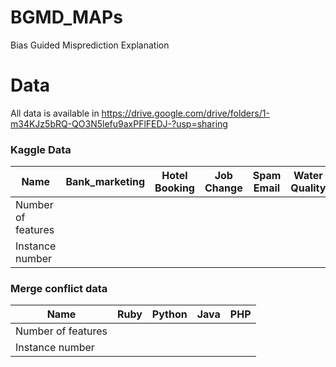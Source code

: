 # BGMD_MAPs
Bias Guided Misprediction Explanation
# Data
All data is available in https://drive.google.com/drive/folders/1-m34KJz5bRQ-QO3N5lefu9axPFlFEDJ-?usp=sharing

### Kaggle Data
| Name               | Bank_marketing | Hotel Booking | Job Change | Spam Email | Water Quality |
|--------------------|----------------|---------------|------------|------------|---------------|
| Number of features |                |               |            |            |               |
| Instance number    |                |               |            |            |               |

### Merge conflict data

| Name               | Ruby | Python | Java | PHP |
|--------------------|----------------|---------------|------------|------------|
| Number of features |                |               |            |            |         
| Instance number    |                |               |            |            |             
